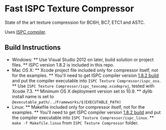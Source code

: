 # Fast ISPC Texture Compressor

State of the art texture compression for BC6H, BC7, ETC1 and ASTC.

Uses [ISPC compiler](https://ispc.github.io/).


## Build Instructions

* Windows:
** Use Visual Studio 2012 on later, build solution or project files.
** ISPC version 1.8.2 is included in this repo.
* Mac OS X:
** Xcode project file included only for compressor itself, not for the examples.
** You'll need to get ISPC compiler version [1.8.2 build](https://sf.net/projects/ispcmirror) and put the compiler executable into `ISPC Texture Compressor/ispc_osx`.
** Use `ISPC Texture Compressor/ispc_texcomp.xcodeproj`, tested with Xcode 7.3.
** Minimum OS X deployment version set to 10.9.
** dylib install name is set to `@executable_path/../Frameworks/$(EXECUTABLE_PATH)`
* Linux:
** Makefile included only for compressor itself, not for the examples.
** You'll need to get ISPC compiler version [1.8.2 build](https://sf.net/projects/ispcmirror) and put the compiler executable into `ISPC Texture Compressor/ispc_linux`.
** `make -f Makefile.linux` from `ISPC Texture Compressor` folder.
